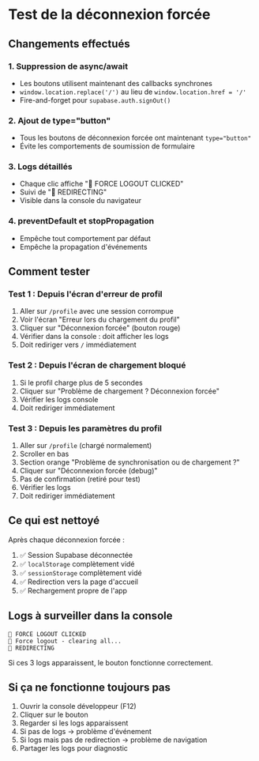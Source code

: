 # Test de la déconnexion forcée

## Changements effectués

### 1. Suppression de async/await
- Les boutons utilisent maintenant des callbacks synchrones
- `window.location.replace('/')` au lieu de `window.location.href = '/'`
- Fire-and-forget pour `supabase.auth.signOut()`

### 2. Ajout de type="button"
- Tous les boutons de déconnexion forcée ont maintenant `type="button"`
- Évite les comportements de soumission de formulaire

### 3. Logs détaillés
- Chaque clic affiche "🔴 FORCE LOGOUT CLICKED"
- Suivi de "🔄 REDIRECTING"
- Visible dans la console du navigateur

### 4. preventDefault et stopPropagation
- Empêche tout comportement par défaut
- Empêche la propagation d'événements

## Comment tester

### Test 1 : Depuis l'écran d'erreur de profil
1. Aller sur `/profile` avec une session corrompue
2. Voir l'écran "Erreur lors du chargement du profil"
3. Cliquer sur "Déconnexion forcée" (bouton rouge)
4. Vérifier dans la console : doit afficher les logs
5. Doit rediriger vers `/` immédiatement

### Test 2 : Depuis l'écran de chargement bloqué
1. Si le profil charge plus de 5 secondes
2. Cliquer sur "Problème de chargement ? Déconnexion forcée"
3. Vérifier les logs console
4. Doit rediriger immédiatement

### Test 3 : Depuis les paramètres du profil
1. Aller sur `/profile` (chargé normalement)
2. Scroller en bas
3. Section orange "Problème de synchronisation ou de chargement ?"
4. Cliquer sur "Déconnexion forcée (debug)"
5. Pas de confirmation (retiré pour test)
6. Vérifier les logs
7. Doit rediriger immédiatement

## Ce qui est nettoyé

Après chaque déconnexion forcée :
1. ✅ Session Supabase déconnectée
2. ✅ `localStorage` complètement vidé
3. ✅ `sessionStorage` complètement vidé
4. ✅ Redirection vers la page d'accueil
5. ✅ Rechargement propre de l'app

## Logs à surveiller dans la console

```
🔴 FORCE LOGOUT CLICKED
🧹 Force logout - clearing all...
🔄 REDIRECTING
```

Si ces 3 logs apparaissent, le bouton fonctionne correctement.

## Si ça ne fonctionne toujours pas

1. Ouvrir la console développeur (F12)
2. Cliquer sur le bouton
3. Regarder si les logs apparaissent
4. Si pas de logs → problème d'événement
5. Si logs mais pas de redirection → problème de navigation
6. Partager les logs pour diagnostic
